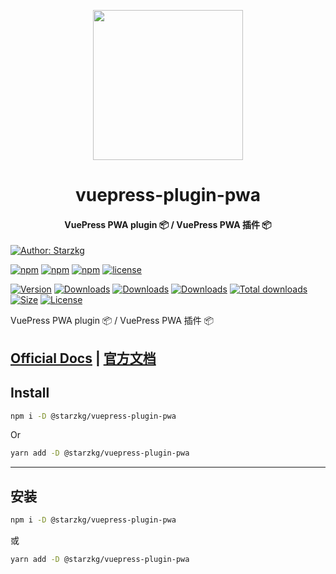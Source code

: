 <!-- markdownlint-disable -->
<p align="center">
  <img width="240" src="https://vuepress-star.shentuzhigang.cn/images/hero.png" style="text-align: center;"/>
</p>
<h1 align="center">vuepress-plugin-pwa</h1>
<h4 align="center">VuePress PWA plugin 📦 / VuePress PWA 插件 📦</h4>

[![Author: Starzkg](https://img.shields.io/badge/Author-Starzkg-blue.svg?style=for-the-badge)](https://shentuzhigang.cn)

<!-- markdownlint-restore -->

[![npm](https://badgen.net/npm/v/@starzkg/vuepress-plugin-pwa)](https://www.npmjs.com/package/@starzkg/vuepress-plugin-pwa)
[![npm](https://badgen.net/npm/v/@starzkg/vuepress-plugin-pwa/beta)](https://www.npmjs.com/package/@starzkg/vuepress-plugin-pwa)
[![npm](https://badgen.net/npm/v/@starzkg/vuepress-plugin-pwa/next)](https://www.npmjs.com/package/@starzkg/vuepress-plugin-pwa)
[![license](https://badgen.net/npm/license/@starzkg/vuepress-plugin-pwa)](https://github.com/vuepress-star/vuepress-plugin-pwa/blob/main/LICENSE)

[![Version](https://img.shields.io/npm/v/@starzkg/vuepress-plugin-pwa.svg?style=flat-square&logo=npm)](https://www.npmjs.com/package/@starzkg/vuepress-plugin-pwa)
[![Downloads](https://img.shields.io/npm/dw/@starzkg/vuepress-plugin-pwa.svg?style=flat-square&logo=npm)](https://www.npmjs.com/package/@starzkg/vuepress-plugin-pwa)
[![Downloads](https://img.shields.io/npm/dm/@starzkg/vuepress-plugin-pwa.svg?style=flat-square&logo=npm)](https://www.npmjs.com/package/@starzkg/vuepress-plugin-pwa)
[![Downloads](https://img.shields.io/npm/dy/@starzkg/vuepress-plugin-pwa.svg?style=flat-square&logo=npm)](https://www.npmjs.com/package/@starzkg/vuepress-plugin-pwa)
[![Total downloads](https://img.shields.io/npm/dt/@starzkg/vuepress-plugin-pwa?style=flat-square&logo=npm)](https://www.npmjs.com/package/@starzkg/vuepress-plugin-pwa)
[![Size](https://img.shields.io/bundlephobia/min/@starzkg/vuepress-plugin-pwa?style=flat-square&logo=npm)](https://www.npmjs.com/package/@starzkg/vuepress-plugin-pwa)
[![License](https://img.shields.io/npm/l/@starzkg/vuepress-plugin-pwa.svg?style=flat-square&logo=npm)](https://github.com/vuepress-star/vuepress-plugin-pwa/blob/main/LICENSE)

VuePress PWA plugin 📦 / VuePress PWA 插件 📦

## [Official Docs](https://vuepress-theme-star.github.io/pwa/) | [官方文档](https://vuepress-theme-star.github.io/pwa/zh/)

## Install

```bash
npm i -D @starzkg/vuepress-plugin-pwa
```

Or

```bash
yarn add -D @starzkg/vuepress-plugin-pwa
```

---

## 安装

```bash
npm i -D @starzkg/vuepress-plugin-pwa
```

或

```bash
yarn add -D @starzkg/vuepress-plugin-pwa
```
